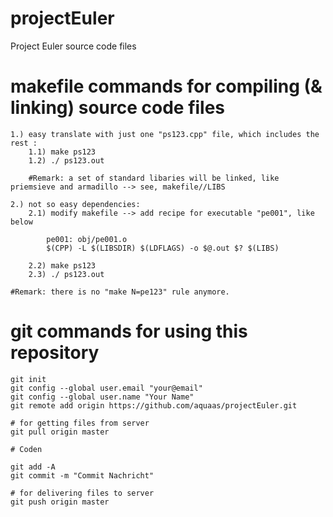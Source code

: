 # projectEuler
Project Euler source code files

#  makefile commands for compiling (& linking) source code files
	1.) easy translate with just one "ps123.cpp" file, which includes the rest :
		1.1) make ps123
		1.2) ./ ps123.out

		#Remark: a set of standard libaries will be linked, like priemsieve and armadillo --> see, makefile//LIBS

	2.) not so easy dependencies:
		2.1) modify makefile --> add recipe for executable "pe001", like below

			pe001: obj/pe001.o
			$(CPP) -L $(LIBSDIR) $(LDFLAGS) -o $@.out $? $(LIBS)

		2.2) make ps123
		2.3) ./ ps123.out

	#Remark: there is no "make N=pe123" rule anymore.

# git commands for using this repository

	git init
	git config --global user.email "your@email"
	git config --global user.name "Your Name"
	git remote add origin https://github.com/aquaas/projectEuler.git

	# for getting files from server
	git pull origin master

	# Coden

	git add -A
	git commit -m "Commit Nachricht"

	# for delivering files to server
	git push origin master
